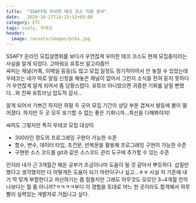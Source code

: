 ```yaml
---
title:  "SSAFY와 우아한 테크 코스 지원 준비"
date:   2020-10-27T14:25:52+09:00
category: ETC
tags: ssafy, 우테코
header:
  image: /assets/images/pika.jpg
---
```


SSAFY 온라인 모집설명회를 보다가 우연찮게 우아한 테크 코스도 현재 모집중이라는 사실을 알게 되었다. 고마워요 유튜브 알고리즘!!! 
<br>싸피는 채널(카톡, 이메일 등등)도 많고 모집 일정도 정기적이어서 안 놓칠 수 있었는데 우테코는 내가 따로 알림 신청을 해놓은 채널이 없어서 그런지 소식을 전혀 듣지 못하다가 우연찮게 알게 되어서 좀 당황스럽다. 
유튜브 아니었으면 귀중한 기회를 날릴 뻔했다...와 진짜 유튜브님 압도적 감사...

알게 되어서 기쁘긴 하지만 하필 두 곳의 모집 기간이 상당 부분 겹쳐서 발등에 불이 떨어졌다. 하지만 두 곳 모두 포기할 수 없는 좋은 기회니까...최선을 다해봐야지!

싸피도 그렇지만 특히 우테코 모집 대상이 

 - 300라인 정도의 프로그래밍 구현이 가능한 수준
 - 함수, 변수, 데이터 타입, 조건문, 반복문을 활용해 프로그래밍 구현이 가능한 수준
 - 구현한 소스 코드를 git과 같은 소스코드 관리 도구에 추가할 수 있는 수준

인지라 내가 근 3개월간 해온 공부가 조금이나마 도움이 될 것 같아서 뿌듯하다. 삽질만 했다고 생각했지만 다 어떻게든 도움이 되기 마련이구나 싶고...ㅎㅎ 사실 저 기준에 내가 
딱 맞게 부합한다고 자신하기는 좀 힘들지만 그래도 아무것도 모르던 3~4개월 전의 나보다는 뭘 좀 아니까?ㅋㅋㅋㅋ부디 이 경험을 토대로 어느 한 곳이라도 합격해서 하루빨리 실력있는 개발자로 
거듭나고 싶다.
